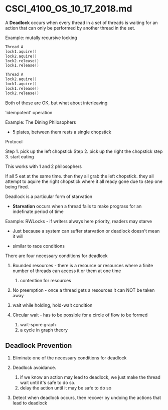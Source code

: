 # CSCI_4100_OS_10_17_2018.md

A __Deadlock__ occurs when every thread in a set of threads is waiting for an action that can only be performed by another thread in the set.

Example: mutally recursive locking

```c
Thread A
lock1.aquire()
lock2.aquire()
lock2.release()
lock1.release()
```
```c
Thread A
lock2.aquire()
lock1.aquire()
lock1.release()
lock2.release()
```

Both of these are OK, but what about interleaving

'idempotent' operation

Example: The Dining Philosophers

* 5 plates, between them rests a single chopstick

Protocol

Step 1. pick up the left chopstick
Step 2. pick up the right the chopstick
step 3. start eating

This works with 1 and 2 philosophers

If all 5 eat at the same time. then they all grab the left chopstick. they all attempt to aquire the right chopstick where it all ready gone due to step one being fired.

Deadlock is a particular form of starvation

* __Starvation__ occurs when a thread fails to make prograss for an indefinate period of time

Example: RWLocks - if writers always here priority, readers may starve

* Just because a system can suffer starvation or deadlock doesn't mean it will

* similar to race conditions

There are four necessary conditions for deadlock

1. Bounded resources - there is a resource or resources where a finite number of threads can access it or them at one time
    1. contention for resources

2. No preemption - once a thread gets a resources it can NOT be taken away

3. wait while holding, hold-wait condition

4. Circular wait - has to be possible for a circle of flow to be formed
    1. wait-spore graph
    2. a cycle in graph theory

## Deadlock Prevention

1. Eliminate one of the necessary conditions for deadlock

2. Deadlock avoidance.
    1. if we know an action may lead to deadlock, we just make the thread wait until it's safe to do so.
    2. delay the action until it may be safe to do so

3. Detect when deadlock occurs, then recover by undoing the actions that lead to deadlock

